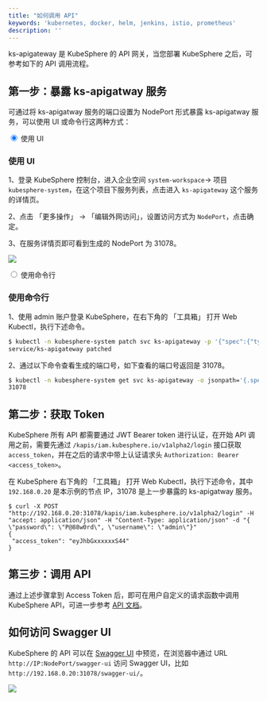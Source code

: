 ```yaml
---
title: "如何调用 API"
keywords: 'kubernetes, docker, helm, jenkins, istio, prometheus'
description: ''
---
```


ks-apigateway 是 KubeSphere 的 API 网关，当您部署 KubeSphere 之后，可参考如下的 API 调用流程。


## 第一步：暴露 ks-apigatway 服务

可通过将 ks-apigatway 服务的端口设置为 NodePort 形式暴露 ks-apigatway 服务，可以使用 UI 或命令行这两种方式：

<div class="md-tabs">
<input type="radio" name="tabs" id="ui" checked="checked">
<label for="ui">使用 UI</label>
<span class="md-tab">

### 使用 UI

1、登录 KubeSphere 控制台，进入企业空间 `system-workspace`-> 项目 `kubesphere-system`，在这个项目下服务列表，点击进入 `ks-apigateway` 这个服务的详情页。

2、点击 「更多操作」 -> 「编辑外网访问」，设置访问方式为 `NodePort`，点击确定。

3、在服务详情页即可看到生成的 NodePort 为 31078。

![](https://pek3b.qingstor.com/kubesphere-docs/png/20190704143243.png)

</span>
<input type="radio" name="tabs" id="cmd">
<label for="cmd">使用命令行</label>
<span class="md-tab">

### 使用命令行

1、使用 admin 账户登录 KubeSphere，在右下角的 「工具箱」 打开 Web Kubectl，执行下述命令。

```bash
$ kubectl -n kubesphere-system patch svc ks-apigateway -p '{"spec":{"type":"NodePort"}}'
service/ks-apigateway patched
```

2、通过以下命令查看生成的端口号，如下查看的端口号返回是 31078。

```bash
$ kubectl -n kubesphere-system get svc ks-apigateway -o jsonpath='{.spec.ports[0].nodePort}'
31078
```

</span>
</div>

## 第二步：获取 Token

KubeSphere 所有 API 都需要通过 JWT Bearer token 进行认证，在开始 API 调用之前，需要先通过 `/kapis/iam.kubesphere.io/v1alpha2/login` 接口获取 `access_token`，并在之后的请求中带上认证请求头 `Authorization: Bearer <access_token>`。

在 KubeSphere 右下角的 「工具箱」 打开 Web Kubectl，执行下述命令，其中 `192.168.0.20` 是本示例的节点 IP，31078 是上一步暴露的 ks-apigatway 服务。

```
$ curl -X POST "http://192.168.0.20:31078/kapis/iam.kubesphere.io/v1alpha2/login" -H "accept: application/json" -H "Content-Type: application/json" -d "{ \"password\": \"P@88w0rd\", \"username\": \"admin\"}"
{
 "access_token": "eyJhbGxxxxxxS44"
}
```

## 第三步：调用 API

通过上述步骤拿到 Access Token 后，即可在用户自定义的请求函数中调用 KubeSphere API，可进一步参考 [API 文档](../api-docs)。

## 如何访问 Swagger UI

KubeSphere 的 API 可以在 [Swagger UI](https://swagger.io/) 中预览，在浏览器中通过 URL `http://IP:NodePort/swagger-ui` 访问 Swagger UI，比如 `http://192.168.0.20:31078/swagger-ui/`。

![](https://pek3b.qingstor.com/kubesphere-docs/png/20190704190556.png)